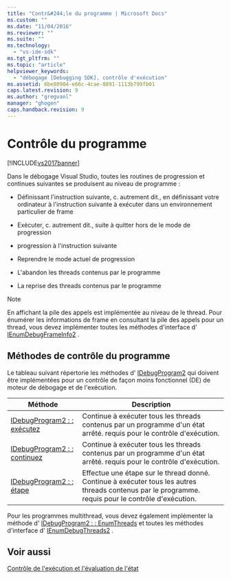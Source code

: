 ```yaml
---
title: "Contr&#244;le du programme | Microsoft Docs"
ms.custom: ""
ms.date: "11/04/2016"
ms.reviewer: ""
ms.suite: ""
ms.technology: 
  - "vs-ide-sdk"
ms.tgt_pltfrm: ""
ms.topic: "article"
helpviewer_keywords: 
  - "débogage [Debugging SDK], contrôle d'exécution"
ms.assetid: 6be80904-e66c-4cae-8891-1113b799fb01
caps.latest.revision: 9
ms.author: "gregvanl"
manager: "ghogen"
caps.handback.revision: 9
---
```

# Contr&#244;le du programme
[!INCLUDE[vs2017banner](../../code-quality/includes/vs2017banner.md)]

Dans le débogage Visual Studio, toutes les routines de progression et continues suivantes se produisent au niveau de programme :  
  
-   Définissant l'instruction suivante, c. autrement dit., en définissant votre ordinateur à l'instruction suivante à exécuter dans un environnement particulier de frame  
  
-   Exécuter, c. autrement dit., suite à quitter hors de le mode de progression  
  
-   progression à l'instruction suivante  
  
-   Reprendre le mode actuel de progression  
  
-   L'abandon les threads contenus par le programme  
  
-   La reprise des threads contenus par le programme  
  
> [!NOTE]
>  En affichant la pile des appels est implémentée au niveau de le thread.  Pour énumérer les informations de frame en consultant la pile des appels pour un thread, vous devez implémenter toutes les méthodes d'interface d' [IEnumDebugFrameInfo2](../../extensibility/debugger/reference/ienumdebugframeinfo2.md) .  
  
## Méthodes de contrôle du programme  
 Le tableau suivant répertorie les méthodes d' [IDebugProgram2](../../extensibility/debugger/reference/idebugprogram2.md) qui doivent être implémentées pour un contrôle de façon moins fonctionnel \(DE\) de moteur de débogage et de l'exécution.  
  
|Méthode|Description|  
|-------------|-----------------|  
|[IDebugProgram2 : : exécutez](../../extensibility/debugger/reference/idebugprogram2-execute.md)|Continue à exécuter tous les threads contenus par un programme d'un état arrêté.  requis pour le contrôle d'exécution.|  
|[IDebugProgram2 : : continuez](../../extensibility/debugger/reference/idebugprogram2-continue.md)|Continue à exécuter tous les threads contenus par un programme d'un état arrêté.  requis pour le contrôle d'exécution.|  
|[IDebugProgram2 : : étape](../../extensibility/debugger/reference/idebugprogram2-step.md)|Effectue une étape sur le thread donné.  Continue à exécuter tous les autres threads contenus par le programme.  requis pour le contrôle d'exécution.|  
  
 Pour les programmes multithread, vous devez également implémenter la méthode d' [IDebugProgram2 : : EnumThreads](../../extensibility/debugger/reference/idebugprogram2-enumthreads.md) et toutes les méthodes d'interface d' [IEnumDebugThreads2](../../extensibility/debugger/reference/ienumdebugthreads2.md) .  
  
## Voir aussi  
 [Contrôle de l'exécution et l'évaluation de l'état](../../extensibility/debugger/execution-control-and-state-evaluation.md)